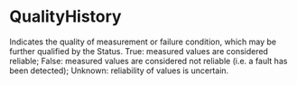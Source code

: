 QualityHistory
==============

Indicates the quality of measurement or failure condition, which may be further qualified by the Status.  True: measured values are considered reliable; False: measured values are considered not reliable (i.e. a fault has been detected); Unknown: reliability of values is uncertain.
